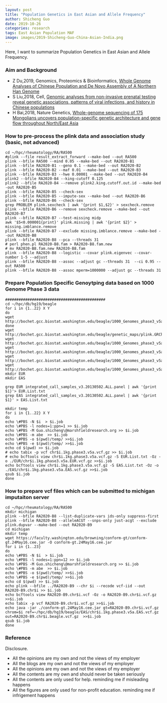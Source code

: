 ```yaml
---
layout: post
title: "Population Genetics in East Asian and Allele Frequency"
author: Shicheng Guo
date: 2019-10-26
categories: research
tags: East Asian Population MAF
image: images/2019-Shicheng-Guo-China-Asian-India.png	
---
```


Here, I want to summarize Population Genetics in East Asian and Allele Frequency. 


###  Aim and Background
* Z Du,2019, Genomics, Proteomics & Bioinformatics, [Whole Genome Analyses of Chinese Population and De Novo Assembly of A Northern Han Genome](https://www.ncbi.nlm.nih.gov/pubmed/31494266)
* S Liu,2018, Cell, [Genomic analyses from non-invasive prenatal testing reveal genetic associations, patterns of viral infections, and history in Chinese populations](https://www.ncbi.nlm.nih.gov/pubmed/30290141)
* H Bai,2018, Nature Genetics, [Whole-genome sequencing of 175 Mongolians uncovers population-specific genetic architecture and gene flow throughout North/East Asia](https://www.nature.com/articles/s41588-018-0250-5)


###  How to pre-process the plink data and association study (basic, not advanced)
```
cd ~/hpc/rheumatology/RA/RA500
#plink --file result_extract_forward --make-bed --out RA500
plink --bfile RA500 --mind 0.05 --make-bed --out RA2020-B1
plink --bfile RA2020-B1 --geno 0.1 --make-bed --out RA2020-B2
plink --bfile RA2020-B2 --maf 0.01 --make-bed --out RA2020-B3
plink --bfile RA2020-B3 --hwe 0.00001 --make-bed --out RA2020-B4
plink2 --bfile RA2020-B4 --king-cutoff 0.125
plink2 --bfile RA2020-B4 --remove plink2.king.cutoff.out.id --make-bed -out RA2020-B5
plink --bfile RA2020-B5 --check-sex
plink --bfile RA2020-B5 --impute-sex --make-bed --out RA2020-B6
plink --bfile RA2020-B6 --check-sex
grep PROBLEM plink.sexcheck | awk '{print $1,$2}' > sexcheck.remove
plink --bfile RA2020-B6 --remove sexcheck.remove --make-bed --out RA2020-B7
plink --bfile RA2020-B7 --test-missing midp 
awk '$5<0.000001{print}' plink.missing | awk '{print $2}' > missing.imblance.remove
plink --bfile RA2020-B7 --exclude missing.imblance.remove --make-bed --out RA2020-B8
plink --bfile RA2020-B8 --pca --threads 31
# perl phen.pl RA2020-B8.fam > RA2020-B8.fam.new
# mv RA2020-B8.fam.new RA2020-B8.fam
plink --bfile RA2020-B8 --logistic --covar plink.eigenvec --covar-number 1-5 --adjust
plink --bfile RA2020-B8 --assoc --adjust gc --threads 31  --ci 0.95 --out RA500
plink --bfile RA2020-B8 --assoc mperm=1000000 --adjust gc --threads 31
```

###  Prepare Population Specific Genoytping data based on 1000 Genome Phase 3 data
```
#############################################
cd ~/hpc/db/hg19/beagle
for i in {1..22} X Y
do
wget http://bochet.gcc.biostat.washington.edu/beagle/1000_Genomes_phase3_v5a/b37.vcf/chr$i.1kg.phase3.v5a.vcf.gz
done
wget http://bochet.gcc.biostat.washington.edu/beagle/genetic_maps/plink.GRCh37.map.zip
wget http://bochet.gcc.biostat.washington.edu/beagle/1000_Genomes_phase3_v5a/sample_info/20140625_related_individuals.txt
wget http://bochet.gcc.biostat.washington.edu/beagle/1000_Genomes_phase3_v5a/sample_info/integrated_call_male_samples_v3.20130502.ALL.panel
wget http://bochet.gcc.biostat.washington.edu/beagle/1000_Genomes_phase3_v5a/sample_info/integrated_call_samples.20130502.ALL.ped
wget http://bochet.gcc.biostat.washington.edu/beagle/1000_Genomes_phase3_v5a/sample_info/integrated_call_samples_v3.20130502.ALL.panel
mkdir EUR
mkdir EAS

grep EUR integrated_call_samples_v3.20130502.ALL.panel | awk '{print $1}'> EUR.List.txt
grep EAS integrated_call_samples_v3.20130502.ALL.panel | awk '{print $1}' > EAS.List.txt

mkdir temp
for i in {1..22} X Y
do
echo \#PBS -N $i  > $i.job
echo \#PBS -l nodes=1:ppn=1 >> $i.job
echo \#PBS -M Guo.shicheng\@marshfieldresearch.org >> $i.job
echo \#PBS -m abe  >> $i.job
echo \#PBS -o $(pwd)/temp/ >>$i.job
echo \#PBS -e $(pwd)/temp/ >>$i.job
echo cd $(pwd) >> $i.job
# echo tabix -p vcf chr$i.1kg.phase3.v5a.vcf.gz >> $i.job
# echo bcftools view chr$i.1kg.phase3.v5a.vcf.gz -S EUR.List.txt -Oz -o ./EUR/chr$i.1kg.phase3.v5a.EUR.vcf.gz >>$i.job
echo bcftools view chr$i.1kg.phase3.v5a.vcf.gz -S EAS.List.txt -Oz -o ./EAS/chr$i.1kg.phase3.v5a.EAS.vcf.gz >>$i.job
qsub $i.job
done
```


### How to prepare vcf files which can be submitted to michigan imputaiton server 
```
cd ~/hpc/rheumatology/RA/RA500
mkdir michigan
plink --bfile RA2020-B8 --list-duplicate-vars ids-only suppress-first
plink --bfile RA2020-B8 --alleleACGT --snps-only just-acgt --exclude plink.dupvar --make-bed --out RA2020-B9
cd michigan
mkdir temp
wget https://faculty.washington.edu/browning/conform-gt/conform-gt.24May16.cee.jar -O conform-gt.24May16.cee.jar
for i in {1..23} 
do
echo \#PBS -N $i  > $i.job
echo \#PBS -l nodes=1:ppn=12 >> $i.job
echo \#PBS -M Guo.shicheng\@marshfieldresearch.org >> $i.job
echo \#PBS -m abe  >> $i.job
echo \#PBS -o $(pwd)/temp/ >>$i.job
echo \#PBS -e $(pwd)/temp/ >>$i.job
echo cd $(pwd) >> $i.job
echo plink --bfile ../RA2020-B9 --chr $i --recode vcf-iid --out RA2020-B9.chr$i >> $i.job
echo bcftools view RA2020-B9.chr$i.vcf -Oz -o RA2020-B9.chr$i.vcf.gz >>$i.job
echo tabix -p vcf RA2020-B9.chr$i.vcf.gz >>$i.job
echo java -jar ./conform-gt.24May16.cee.jar gt=RA2020-B9.chr$i.vcf.gz chrom=$i ref=~/hpc/db/hg19/beagle/EAS/chr$i.1kg.phase3.v5a.EAS.vcf.gz  out=RA2020-B9.chr$i.beagle.vcf.gz  >>$i.job
qsub $i.job
done
```

###  Reference


Disclosure.
* All the opinions are my own and not the views of my employer
* All the blogs are my own and not the views of my employer
* All the opinions are my own and not the views of my employer
* All the contents are my own and should never be taken seriously
* All the contents are only used for help. reminding me if misleading happens
* All the figures are only used for non-profit education. reminding me if infrigement happens

